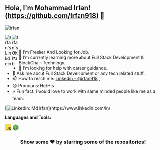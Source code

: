## Hola, I'm Mohammad Irfan! (https://github.com/Irfan918) 👋

<p align="left"> <img src="https://komarev.com/ghpvc/?username=iampawan&label=Views&color=blue&style=plastic" alt="irfan" /> </p>


<a href="https://www.linkedin.com/in/mohammad-irfan-93a38212b/">
  <img align="left" alt="Irfan's Linkdein" width="22px" src="https://cdn.jsdelivr.net/npm/simple-icons@v3/icons/linkedin.svg" />
</a>
<a href="https://github.com/irfan918">
  <img align="left" alt="Irfan's Github" width="22px" src="https://cdn.jsdelivr.net/npm/simple-icons@v3/icons/github.svg" />
</a>
<br/>
<br/>



- 🔭 I’m Fresher And Looking for Job.
- 🌱 I’m currently learning more about Full Stack Development & BlockChain Technlogy.
- 🤔 I’m looking for help with career guidance.
- 💬 Ask me about Full Stack Development or any tech related stuff.
- 📫 How to reach me: [Linkedin - @irfan918](https://www.linkedin.com/in/) , 
- 😄 Pronouns: He/His
- ⚡ Fun fact: I would love to work with same minded people like me as a team.

[![Linkedin: Md Irfan](https://img.shields.io/badge/-Irfan-blue?style=flat-square&logo=Linkedin&logoColor=white&link= "https://www.linkedin.com/in/mohammad-irfan-93a38212b/")](https://www.linkedin.com/in/




**Languages and Tools:**  

<code><img height="20" src="https://raw.githubusercontent.com/github/explore/80688e429a7d4ef2fca1e82350fe8e3517d3494d/topics/javascript/javascript.png"></code>
<code><img height="20" src="https://raw.githubusercontent.com/github/explore/80688e429a7d4ef2fca1e82350fe8e3517d3494d/topics/nodejs/nodejs.png"></code>    


<div align="center">

### Show some ❤️ by starring some of the repositories!

</div>

